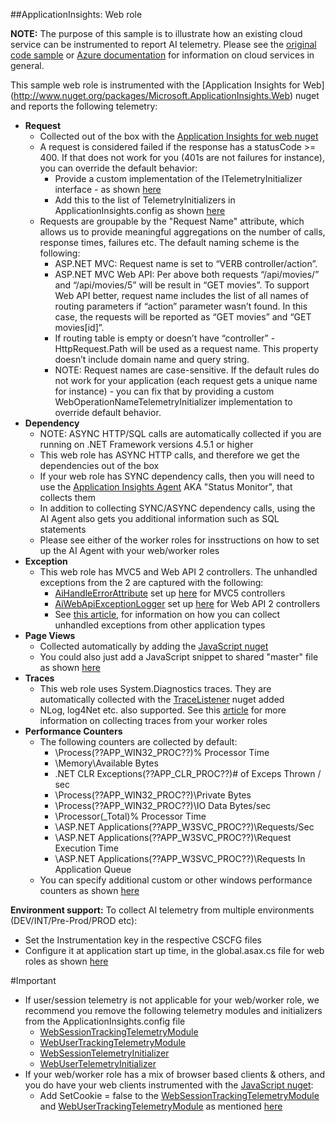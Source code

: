 ﻿##ApplicationInsights: Web role

**NOTE:** The purpose of this sample is to illustrate how an existing cloud service can be instrumented to report AI telemetry. 
Please see the [original code sample](https://code.msdn.microsoft.com/windowsapps/Windows-Azure-Multi-Tier-eadceb36) or [Azure documentation](http://azure.microsoft.com/en-us/services/cloud-services/) for information on cloud services in general.


This sample web role is instrumented with the [Application Insights for Web] (http://www.nuget.org/packages/Microsoft.ApplicationInsights.Web) nuget and reports the following telemetry:

* **Request**
  * Collected out of the box with the [Application Insights for web nuget](http://www.nuget.org/packages/Microsoft.ApplicationInsights.Web)
  * A request is considered failed if the response has a statusCode >= 400. If that does not work for you (401s are not failures for instance), you can override the default behavior:
    * Provide a custom implementation of the ITelemetryInitializer interface - as shown [here](Telemetry/MyTelemetryInitializer.cs)
	* Add this to the list of TelemetryInitializers in ApplicationInsights.config as shown [here](ApplicationInsights.config#L66)
  * Requests are groupable by the "Request Name" attribute, which allows us to provide meaningful aggregations on the number of calls, response times, failures etc. The default naming scheme is the following:
    * ASP.NET MVC: Request name is set to “VERB controller/action”.
	* ASP.NET MVC Web API: Per above both requests “/api/movies/” and “/api/movies/5” will be result in “GET movies”. To support Web API better, request name includes the list of all names of routing parameters if “action” parameter wasn’t found. In this case, the requests will be reported as “GET movies” and “GET movies[id]”.
    * If routing table is empty or doesn’t have “controller” - HttpRequest.Path will be used as a request name. This property doesn’t include domain name and query string.
    * NOTE: Request names are case-sensitive. If the default rules do not work for your application (each request gets a unique name for instance) - you can fix that by providing a custom WebOperationNameTelemetryInitializer implementation to override default behavior.
* **Dependency**
  * NOTE: ASYNC HTTP/SQL calls are automatically collected if you are running on .NET Framework versions 4.5.1 or higher
  * This web role has ASYNC HTTP calls, and therefore we get the dependencies out of the box
  * If your web role has SYNC dependency calls, then you will need to use the [Application Insights Agent](http://azure.microsoft.com/en-us/documentation/articles/app-insights-monitor-performance-live-website-now/) AKA "Status Monitor", that collects them
  * In addition to collecting SYNC/ASYNC dependency calls, using the AI Agent also gets you additional information such as SQL statements
  * Please see either of the worker roles for insstructions on how to set up the AI Agent with your web/worker roles 
* **Exception**
  * This web role has MVC5 and Web API 2 controllers. The unhandled exceptions from the 2 are captured with the following:
    * [AiHandleErrorAttribute](Telemetry/AiHandleErrorAttribute.cs) set up [here](App_Start/FilterConfig.cs#L12) for MVC5 controllers
	* [AiWebApiExceptionLogger](Telemetry/AiWebApiExceptionLogger.cs) set up [here](App_Start/WebApiConfig.cs#L25) for Web API 2 controllers
	* See [this article](http://azure.microsoft.com/en-us/documentation/articles/app-insights-asp-net-exceptions/), for information on how you can collect unhandled exceptions from other application types 
* **Page Views**
  * Collected automatically by adding the [JavaScript nuget](http://www.nuget.org/packages/Microsoft.ApplicationInsights.JavaScript)
  * You could also just add a JavaScript snippet to shared "master" file as shown [here](Views/Shared/_Layout.cshtml#L9)
* **Traces**
  * This web role uses System.Diagnostics traces. They are automatically collected with the [TraceListener](http://www.nuget.org/packages/Microsoft.ApplicationInsights.TraceListener) nuget added
  * NLog, log4Net etc. also supported. See this [article](http://azure.microsoft.com/en-us/documentation/articles/app-insights-search-diagnostic-logs/) for more information on collecting traces from your worker roles
* **Performance Counters**
  * The following counters are collected by default:
    * \Process(??APP_WIN32_PROC??)\% Processor Time
	* \Memory\Available Bytes
	* \.NET CLR Exceptions(??APP_CLR_PROC??)\# of Exceps Thrown / sec
	* \Process(??APP_WIN32_PROC??)\Private Bytes
	* \Process(??APP_WIN32_PROC??)\IO Data Bytes/sec
	* \Processor(_Total)\% Processor Time
	* \ASP.NET Applications(??APP_W3SVC_PROC??)\Requests/Sec	
	* \ASP.NET Applications(??APP_W3SVC_PROC??)\Request Execution Time
	* \ASP.NET Applications(??APP_W3SVC_PROC??)\Requests In Application Queue
  * You can specify additional custom or other windows performance counters as shown [here](ApplicationInsights.config#L14)

**Environment support:** To collect AI telemetry from multiple environments (DEV/INT/Pre-Prod/PROD etc): 
* Set the Instrumentation key in the respective CSCFG files
* Configure it at application start up time, in the global.asax.cs file for web roles as shown [here](Global.asax.cs#L27)

#Important
* If user/session telemetry is not applicable for your web/worker role, we recommend you remove the following telemetry modules and initializers from the ApplicationInsights.config file
  * [WebSessionTrackingTelemetryModule](ApplicationInsights.config#L34)
  * [WebUserTrackingTelemetryModule](ApplicationInsights.config#L35)
  * [WebSessionTelemetryInitializer](ApplicationInsights.config#L65)
  * [WebUserTelemetryInitializer](ApplicationInsights.config#L59)
* If your web/worker role has a mix of browser based clients & others, and you do have your web clients instrumented with the [JavaScript nuget](http://www.nuget.org/packages/Microsoft.ApplicationInsights.JavaScript):
  * Add SetCookie = false to the [WebSessionTrackingTelemetryModule](ApplicationInsights.config#L36) and [WebUserTrackingTelemetryModule](ApplicationInsights.config#L37) as mentioned [here](ApplicationInsights.config#L44)

